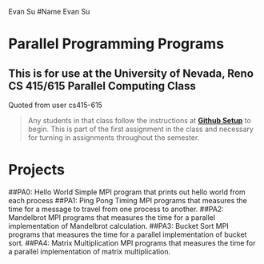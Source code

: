 Evan Su
#Name
Evan Su
# Parallel Programming Programs
## This is for use at the University of Nevada, Reno CS 415/615 Parallel Computing Class
Quoted from user cs415-615
>Any students in that class follow the instructions at [**Github Setup**](https://github.com/cs415-615/template/wiki/Github-Setup) to begin. This is part of the first assignment in the class and necessary for turning in assignments throughout the semester.


# Projects
##PA0: Hello World
Simple MPI program that prints out hello world from each process
##PA1: Ping Pong Timing
MPI programs that measures the time for a message to travel from one process to another.
##PA2: Mandelbrot
MPI programs that measures the time for a parallel implementation of Mandelbrot calculation.
##PA3: Bucket Sort
MPI programs that measures the time for a parallel implementation of bucket sort.
##PA4: Matrix Multiplication
MPI programs that measures the time for a parallel implementation of matrix multiplication.
